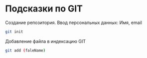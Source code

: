 # Подсказки по GIT

Создание репозитория. Ввод персональных данных: Имя, email
```sh
git init
```
Добавление файла в индексацию GIT
```sh
git add (faleName)
```